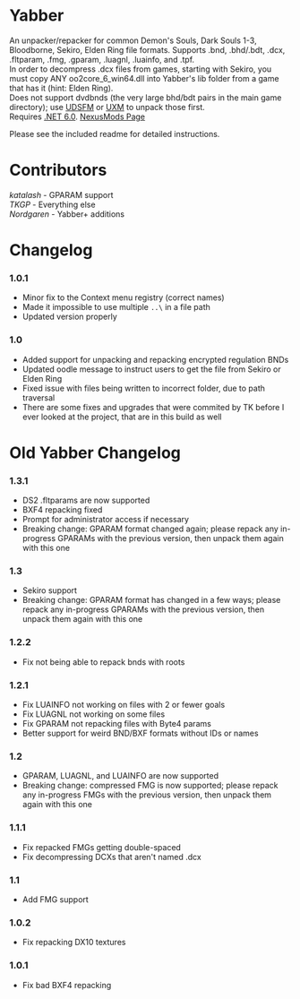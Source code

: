 # Yabber
An unpacker/repacker for common Demon's Souls, Dark Souls 1-3, Bloodborne, Sekiro, Elden Ring file formats. Supports .bnd, .bhd/.bdt, .dcx, .fltparam, .fmg, .gparam, .luagnl, .luainfo, and .tpf.  
In order to decompress .dcx files from games, starting with Sekiro, you must copy ANY oo2core_6_win64.dll into Yabber's lib folder from a game that has it (hint: Elden Ring).   
Does not support dvdbnds (the very large bhd/bdt pairs in the main game directory); use [UDSFM](https://www.nexusmods.com/darksouls/mods/1304) or [UXM](https://www.nexusmods.com/sekiro/mods/26) to unpack those first.  
Requires [.NET 6.0](https://aka.ms/dotnet/6.0/windowsdesktop-runtime-win-x64.exe). 
[NexusMods Page](https://www.nexusmods.com/sekiro/mods/42)  

Please see the included readme for detailed instructions.  

# Contributors
*katalash* - GPARAM support  
*TKGP* - Everything else  
*Nordgaren* - Yabber+ additions  

# Changelog
### 1.0.1 
* Minor fix to the Context menu registry (correct names)  
* Made it impossible to use multiple `..\` in a file path
* Updated version properly  

### 1.0  
* Added support for unpacking and repacking encrypted regulation BNDs  
* Updated oodle message to instruct users to get the file from Sekiro or Elden Ring  
* Fixed issue with files being written to incorrect folder, due to path traversal  
* There are some fixes and upgrades that were commited by TK before I ever looked at the project, that are in this build as well  

# Old Yabber Changelog
### 1.3.1
* DS2 .fltparams are now supported
* BXF4 repacking fixed
* Prompt for administrator access if necessary
* Breaking change: GPARAM format changed again; please repack any in-progress GPARAMs with the previous version, then unpack them again with this one

### 1.3
* Sekiro support
* Breaking change: GPARAM format has changed in a few ways; please repack any in-progress GPARAMs with the previous version, then unpack them again with this one

### 1.2.2
* Fix not being able to repack bnds with roots

### 1.2.1
* Fix LUAINFO not working on files with 2 or fewer goals
* Fix LUAGNL not working on some files
* Fix GPARAM not repacking files with Byte4 params
* Better support for weird BND/BXF formats without IDs or names

### 1.2
* GPARAM, LUAGNL, and LUAINFO are now supported
* Breaking change: compressed FMG is now supported; please repack any in-progress FMGs with the previous version, then unpack them again with this one

### 1.1.1
* Fix repacked FMGs getting double-spaced
* Fix decompressing DCXs that aren't named .dcx

### 1.1
* Add FMG support

### 1.0.2
* Fix repacking DX10 textures

### 1.0.1
* Fix bad BXF4 repacking
